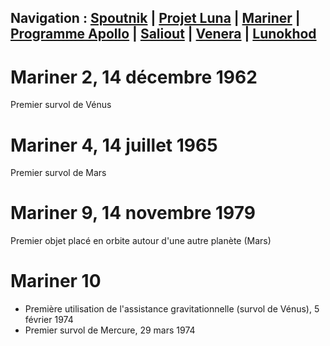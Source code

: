 ## Navigation : [Spoutnik](https://lilysa.github.io/CMSretourSur/spoutnik) | [Projet Luna](https://lilysa.github.io/CMSretourSur/luna) | [Mariner](https://lilysa.github.io/CMSretourSur/mariner) | [Programme Apollo](https://lilysa.github.io/CMSretourSur/programmeApollo) | [Saliout](https://lilysa.github.io/CMSretourSur/saliout) | [Venera](https://lilysa.github.io/CMSretourSur/venera) | [Lunokhod](https://lilysa.github.io/CMSretourSur/lunokhod)
# Mariner 2, 14 décembre 1962
Premier survol de Vénus
# Mariner 4, 14 juillet 1965
Premier survol de Mars
# Mariner 9, 14 novembre 1979
Premier objet placé en orbite autour d'une autre planète (Mars)
# Mariner 10
- Première utilisation de l'assistance gravitationnelle (survol de Vénus), 5 février 1974
- Premier survol de Mercure, 29 mars 1974
